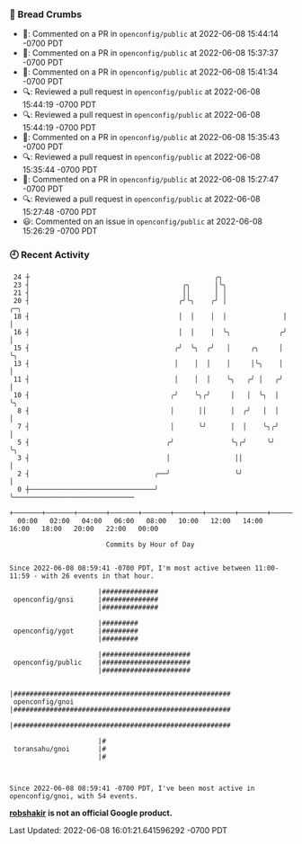 ### 🍞 Bread Crumbs

 * 💬: Commented on a PR in  `openconfig/public` at 2022-06-08 15:44:14 -0700 PDT
 * 💬: Commented on a PR in  `openconfig/public` at 2022-06-08 15:37:37 -0700 PDT
 * 💬: Commented on a PR in  `openconfig/public` at 2022-06-08 15:41:34 -0700 PDT
 * 🔍: Reviewed a pull request in  `openconfig/public` at 2022-06-08 15:44:19 -0700 PDT
 * 🔍: Reviewed a pull request in  `openconfig/public` at 2022-06-08 15:44:19 -0700 PDT
 * 💬: Commented on a PR in  `openconfig/public` at 2022-06-08 15:35:43 -0700 PDT
 * 🔍: Reviewed a pull request in  `openconfig/public` at 2022-06-08 15:35:44 -0700 PDT
 * 💬: Commented on a PR in  `openconfig/public` at 2022-06-08 15:27:47 -0700 PDT
 * 🔍: Reviewed a pull request in  `openconfig/public` at 2022-06-08 15:27:48 -0700 PDT
 * 😃: Commented on an issue in `openconfig/public` at 2022-06-08 15:26:29 -0700 PDT

### 🕘 Recent Activity
```
 24 ┼                                              ╭╮
 23 ┤                                      ╭╮      │╰╮
 21 ┤                                      ││      │ │
 20 ┤                                     ╭╯╰╮    ╭╯ │              ╭─╮
 18 ┤                                     │  │    │  │              │ │
 16 ┤                                     │  │    │  ╰╮            ╭╯ │
 15 ┤                                    ╭╯  ╰╮  ╭╯   │     ╭╮     │  ╰╮
 13 ┤                                    │    │  │    │     │╰╮    │   │
 11 ┤                                    │    │  │    ╰╮   ╭╯ │   ╭╯   │
 10 ┤                                   ╭╯    ╰╮╭╯     │   │  ╰╮  │    ╰╮
  8 ┤                                   │      ││      │  ╭╯   │  │     │
  7 ┤                                   │      ╰╯      │  │    ╰╮╭╯     │
  5 ┤                                  ╭╯              ╰╮╭╯     ╰╯      ╰╮
  3 ┤                                  │                ││               │
  2 ┤                               ╭──╯                ╰╯               │
  0 ┼───────────────────────────────╯                                    ╰──────────────────────────────
    +───────+───────+───────+───────+───────+───────+───────+───────+───────+───────+───────+───────+────
  00:00   02:00   04:00   06:00   08:00   10:00   12:00   14:00   16:00   18:00   20:00   22:00   00:00   

						Commits by Hour of Day


Since 2022-06-08 08:59:41 -0700 PDT, I'm most active between 11:00-11:59 - with 26 events in that hour.

```



```
                      |##############
 openconfig/gnsi      |##############
                      |##############

                      |#########
 openconfig/ygot      |#########
                      |#########

                      |######################
 openconfig/public    |######################
                      |######################

                      |######################################################
 openconfig/gnoi      |######################################################
                      |######################################################

                      |#
 toransahu/gnoi       |#
                      |#



Since 2022-06-08 08:59:41 -0700 PDT, I've been most active in openconfig/gnoi, with 54 events.

```
**[robshakir](mailto:robjs@google.com) is not an official Google product.**  


Last Updated: 2022-06-08 16:01:21.641596292 -0700 PDT
